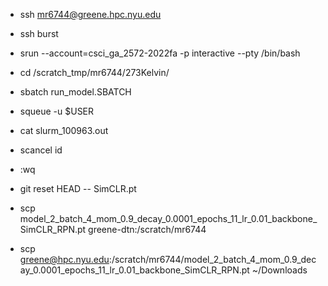 - ssh mr6744@greene.hpc.nyu.edu
- ssh burst
- srun --account=csci_ga_2572-2022fa -p interactive --pty /bin/bash
- cd /scratch_tmp/mr6744/273Kelvin/

- sbatch run_model.SBATCH
- squeue -u $USER
- cat slurm_100963.out
- scancel id

- :wq

- git reset HEAD -- SimCLR.pt

- scp model_2_batch_4_mom_0.9_decay_0.0001_epochs_11_lr_0.01_backbone_SimCLR_RPN.pt greene-dtn:/scratch/mr6744
- scp greene@hpc.nyu.edu:/scratch/mr6744/model_2_batch_4_mom_0.9_decay_0.0001_epochs_11_lr_0.01_backbone_SimCLR_RPN.pt ~/Downloads